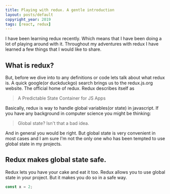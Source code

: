 ```yaml
---
title: Playing with redux. A gentle introduction
layout: posts/default
copyright_year: 2019
tags: [react, redux]
---
```


I have been learning redux recently. Which means that I have been doing a lot of playing around with it. Throughout my adventures with redux I have learned a few things that I would like to share.

## What is redux?

But, before we dive into to any definitions or code lets talk about what redux is. A quick google(or duckduckgo) search brings us to the redux.js.org website. The official home of redux. Redux describes itself as

> A Predictable State Container for JS Apps

Basically, redux is way to handle global variables(or state) in javascript. If you have any background in computer science you might be thinking:

> Global state? Isn't that a bad idea.

And in general you would be right. But global state is very convenient in most cases
and I am sure I'm not the only one who has been tempted to use global state in my projects.

## Redux makes global state safe.

Redux lets you have your cake and eat it too. Redux allows you to use global state in your project. But it makes you do so in a safe way.

```javascript
const x = 2;
```
